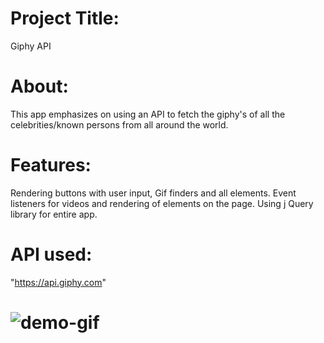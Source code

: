 # Project Title:
Giphy API

# About:
This app emphasizes on using an API to fetch the giphy's of all the celebrities/known persons from all around the world.

# Features:
 Rendering buttons with user input, Gif finders and all elements.
 Event listeners for videos and rendering of elements on the page.
 Using j Query library for entire app.



# API used:
 "https://api.giphy.com"

#  ![demo-gif](https://github.com/sarita87das/Giphy-Api/blob/master/giphyAPI.gif)
